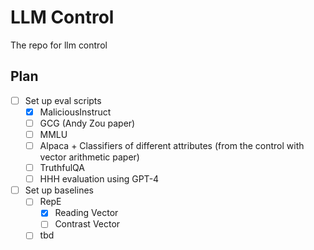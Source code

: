 # LLM Control
The repo for llm control

## Plan

- [ ] Set up eval scripts
  - [X] MaliciousInstruct
  - [ ] GCG (Andy Zou paper)
  - [ ] MMLU
  - [ ] Alpaca + Classifiers of different attributes (from the control with vector arithmetic paper)
  - [ ] TruthfulQA
  - [ ] HHH evaluation using GPT-4
- [ ] Set up baselines
  - [ ] RepE
    - [X] Reading Vector
    - [ ] Contrast Vector
  - [ ] tbd
